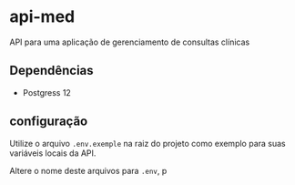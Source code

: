 # api-med
API para uma aplicação de gerenciamento de consultas clínicas

## Dependências
- Postgress 12

## configuração
Utilize o arquivo `.env.exemple` na raiz do projeto como exemplo para suas variáveis locais da API.

Altere o nome deste arquivos para `.env`, p